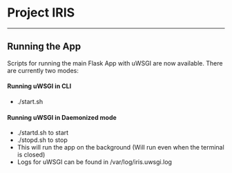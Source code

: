 # Project IRIS

------

## Running the App
Scripts for running the main Flask App with uWSGI are now available. There are currently two modes:

#### Running uWSGI in CLI
- ./start.sh

#### Running uWSGI in Daemonized mode
- ./startd.sh to start
- ./stopd.sh to stop
- This will run the app on the background (Will run even when the terminal is closed)
- Logs for uWSGI can be found in /var/log/iris.uwsgi.log
